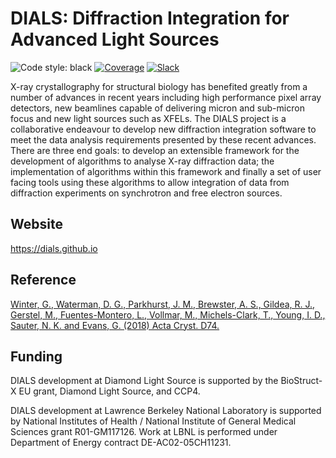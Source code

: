# DIALS: Diffraction Integration for Advanced Light Sources

![Code style: black](https://img.shields.io/badge/code%20style-black-000000.svg)
[![Coverage](https://codecov.io/gh/dials/dials/branch/main/graph/badge.svg)](https://codecov.io/gh/dials/dials)
[![Slack](https://img.shields.io/badge/chat-Slack-43ad8e)](https://join.slack.com/t/dials-support/shared_invite/zt-21fvg5n53-SG~882mWRs189GSMuemPfg)

X-ray crystallography for structural biology has benefited greatly from a number of advances in recent years including high performance pixel array detectors, new beamlines capable of delivering micron and sub-micron focus and new light sources such as XFELs. The DIALS project is a collaborative endeavour to develop new diffraction integration software to meet the data analysis requirements presented by these recent advances. There are three end goals: to develop an extensible framework for the development of algorithms to analyse X-ray diffraction data; the implementation of algorithms within this framework and finally a set of user facing tools using these algorithms to allow integration of data from diffraction experiments on synchrotron and free electron sources.

Website
-------

https://dials.github.io


Reference
---------

[Winter, G., Waterman, D. G., Parkhurst, J. M., Brewster, A. S., Gildea, R. J., Gerstel, M., Fuentes-Montero, L., Vollmar, M., Michels-Clark, T., Young, I. D., Sauter, N. K. and Evans, G. (2018) Acta Cryst. D74.](http://journals.iucr.org/d/issues/2018/02/00/di5011/index.html)

Funding
-------

DIALS development at Diamond Light Source is supported by the BioStruct-X EU grant, Diamond Light Source, and CCP4.

DIALS development at Lawrence Berkeley National Laboratory is supported by National Institutes of Health / National Institute of General Medical Sciences grant R01-GM117126. Work at LBNL is performed under Department of Energy contract DE-AC02-05CH11231.
